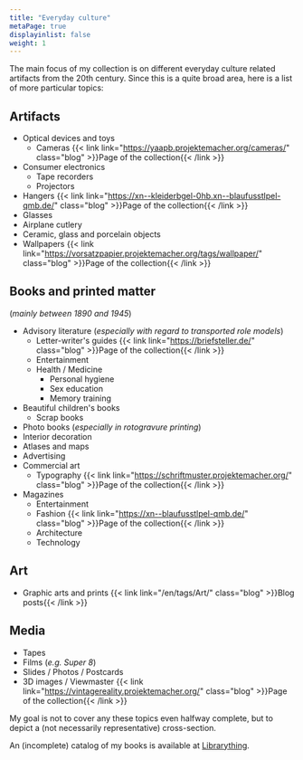 ```yaml
---
title: "Everyday culture"
metaPage: true
displayinlist: false
weight: 1
---
```


The main focus of my collection is on different everyday culture related artifacts from the 20th century. Since this is a quite broad area, here is a list of more particular topics:

## Artifacts
* Optical devices and toys
  * Cameras {{< link link="https://yaapb.projektemacher.org/cameras/" class="blog" >}}Page of the collection{{< /link >}}
* Consumer electronics
  * Tape recorders
  * Projectors
* Hangers {{< link link="https://xn--kleiderbgel-0hb.xn--blaufusstlpel-qmb.de/" class="blog" >}}Page of the collection{{< /link >}}
* Glasses
* Airplane cutlery
* Ceramic, glass and porcelain objects
* Wallpapers {{< link link="https://vorsatzpapier.projektemacher.org/tags/wallpaper/" class="blog" >}}Page of the collection{{< /link >}}

## Books and printed matter
 (*mainly between 1890 and 1945*)
* Advisory literature (*especially with regard to transported role models*)
  * Letter-writer's guides {{< link link="https://briefsteller.de/" class="blog" >}}Page of the collection{{< /link >}}
  * Entertainment
  * Health / Medicine
    * Personal hygiene
    * Sex education
    * Memory training
* Beautiful children's books
  * Scrap books
* Photo books (*especially in rotogravure printing*)
* Interior decoration
* Atlases and maps
* Advertising
* Commercial art
  * Typography {{< link link="https://schriftmuster.projektemacher.org/" class="blog" >}}Page of the collection{{< /link >}}
* Magazines
  * Entertainment
  * Fashion {{< link link="https://xn--blaufusstlpel-qmb.de/" class="blog" >}}Page of the collection{{< /link >}}
  * Architecture
  * Technology

## Art
* Graphic arts and prints {{< link link="/en/tags/Art/" class="blog" >}}Blog posts{{< /link >}}

## Media
* Tapes
* Films (*e.g. Super 8*)
* Slides / Photos / Postcards
* 3D images / Viewmaster {{< link link="https://vintagereality.projektemacher.org/" class="blog" >}}Page of the collection{{< /link >}}

My goal is not to cover any these topics even halfway complete, but to depict a (not necessarily representative) cross-section.

An (incomplete) catalog of my books is available at [Librarything](https://www.librarything.com/profile/cmahnke).
